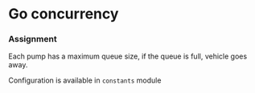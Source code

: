 # Go concurrency

### Assignment

Each pump has a maximum queue size, if the queue is full, vehicle goes away.

Configuration is available in `constants` module